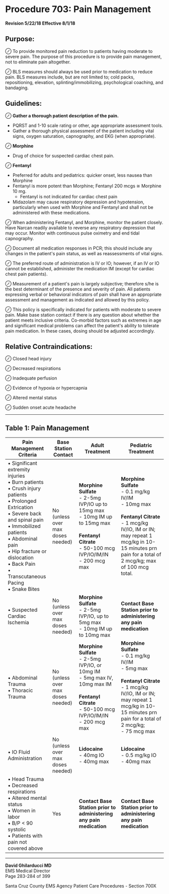 # Procedure 703: Pain Management

**Revision 5/22/18 Effective 8/1/18**

## Purpose:

⊘ To provide monitored pain reduction to patients having moderate to severe pain. The purpose of this procedure is to provide pain management, not to eliminate pain altogether.

⊘ BLS measures should always be used prior to medication to reduce pain. BLS measures include, but are not limited to; cold packs, repositioning, elevation, splinting/immobilizing, psychological coaching, and bandaging.

## Guidelines:

⊘ **Gather a thorough patient description of the pain.**
- PQRST and 1-10 scale rating or other, age appropriate assessment tools.
- Gather a thorough physical assessment of the patient including vital signs, oxygen saturation, capnography, and EKG (when appropriate).

⊘ **Morphine**
- Drug of choice for suspected cardiac chest pain.

⊘ **Fentanyl**
- Preferred for adults and pediatrics: quicker onset, less nausea than Morphine
- Fentanyl is more potent than Morphine; Fentanyl 200 mcgs ≅ Morphine 10 mg.
  - Fentanyl is not indicated for cardiac chest pain
- Midazolam may cause respiratory depression and hypotension, particularly when used with Morphine and Fentanyl and shall not be administered with these medications.

⊘ When administering Fentanyl, and Morphine, monitor the patient closely. Have Narcan readily available to reverse any respiratory depression that may occur. Monitor with continuous pulse oximetry and end tidal capnography.

⊘ Document all medication responses in PCR; this should include any changes in the patient's pain status, as well as reassessments of vital signs.

⊘ The preferred route of administration is IV or IO; however, if an IV or IO cannot be established, administer the medication IM (except for cardiac chest pain patients).

⊘ Measurement of a patient's pain is largely subjective; therefore s/he is the best determinant of the presence and severity of pain. All patients expressing verbal or behavioral indicators of pain shall have an appropriate assessment and management as indicated and allowed by this policy.

⊘ This policy is specifically indicated for patients with moderate to severe pain. Make base station contact if there is any question about whether the patient meets inclusive criteria. Co-morbid factors such as extremes in age and significant medical problems can affect the patient's ability to tolerate pain medication. In these cases, dosing should be adjusted accordingly.

## Relative Contraindications:

⊘ Closed head injury

⊘ Decreased respirations

⊘ Inadequate perfusion

⊘ Evidence of hypoxia or hypercapnia

⊘ Altered mental status

⊘ Sudden onset acute headache

---

## Table 1: Pain Management

| Pain Management Criteria | Base Station Contact | Adult Treatment | Pediatric Treatment |
|--------------------------|----------------------|-----------------|---------------------|
| • Significant extremity injuries<br>• Burn patients<br>• Crush injury patients<br>• Prolonged Extrication<br>• Severe back and spinal pain<br>• Immobilized patients<br>• Abdominal pain<br>• Hip fracture or dislocation<br>• Back Pain<br>• Transcutaneous Pacing<br>• Snake Bites | No (unless over max doses needed) | **Morphine Sulfate**<br>- 2-5mg IVP/IO up to 15mg max<br>- 10mg IM up to 15mg max<br><br>**Fentanyl Citrate**<br>- 50-100 mcg IVP/IO/IM/IN<br>- 200 mcg max | **Morphine Sulfate**<br>- 0.1 mg/kg IV/IM<br>- 10mg max<br><br>**Fentanyl Citrate**<br>- 1 mcg/kg IV/IO, IM or IN; may repeat 1 mcg/kg in 10-15 minutes prn pain for a total of 2 mcg/kg; max of 100 mcg total. |
| • Suspected Cardiac Ischemia | No (unless over max doses needed) | **Morphine Sulfate**<br>- 2-5mg IVP/IO, up to 5mg max<br>- 10mg IM up to 10mg max | **Contact Base Station prior to administering any pain medication** |
| • Abdominal Trauma<br>• Thoracic Trauma | No (unless over max doses needed) | **Morphine Sulfate**<br>- 2-5mg IVP/IO, or 10mg IM<br>- 5mg max IV, 10mg max IM<br><br>**Fentanyl Citrate**<br>- 50-100 mcg IVP/IO/IM/IN<br>- 200 mcg max | **Morphine Sulfate**<br>- 0.1 mg/kg IV/IM<br>- 5mg max<br><br>**Fentanyl Citrate**<br>- 1 mcg/kg IV/IO, IM or IN; may repeat 1 mcg/kg in 10-15 minutes prn pain for a total of 2 mcg/kg;<br>- 75 mcg max |
| • IO Fluid Administration | No (unless over max doses needed) | **Lidocaine**<br>- 40mg IO<br>- 40mg max | **Lidocaine**<br>- 0.5 mg/kg IO<br>- 40mg max |
| • Head Trauma<br>• Decreased respirations<br>• Altered mental status<br>• Women in labor<br>• B/P < 90 systolic<br>• Patients with pain not covered above | Yes | **Contact Base Station prior to administering any pain medication** | **Contact Base Station prior to administering any pain medication** |

---

**David Ghilarducci MD**  
EMS Medical Director  
Page 283-284 of 399

Santa Cruz County EMS Agency Patient Care Procedures - Section 700X

